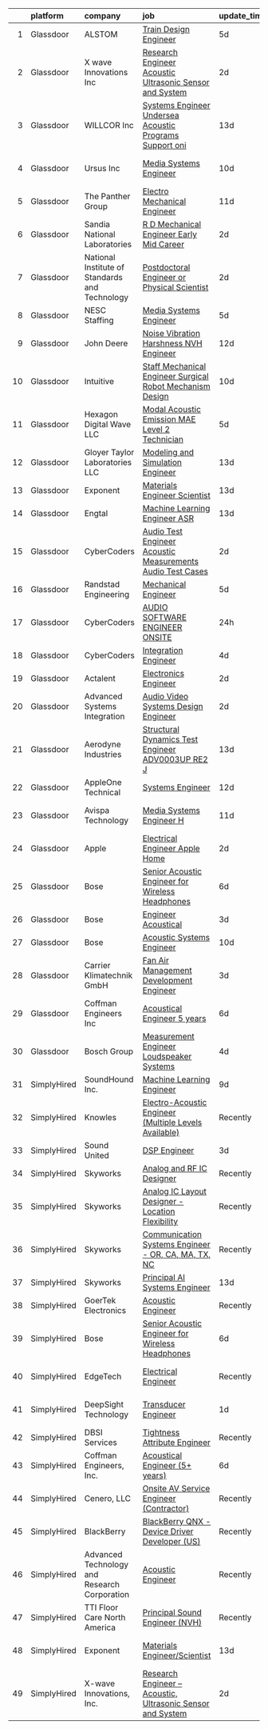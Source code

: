 

|    | platform    | company                                        | job                                                                                                                                                                                                                                                                                                                                                                                                                                                                                                                                                                                                                                                                                                                                                                                                                                                                                                                                                                                                                                                                                                                                                                                                                                                                                                                                                                                                                                  | update_time   | location                   |
|---:|:------------|:-----------------------------------------------|:-------------------------------------------------------------------------------------------------------------------------------------------------------------------------------------------------------------------------------------------------------------------------------------------------------------------------------------------------------------------------------------------------------------------------------------------------------------------------------------------------------------------------------------------------------------------------------------------------------------------------------------------------------------------------------------------------------------------------------------------------------------------------------------------------------------------------------------------------------------------------------------------------------------------------------------------------------------------------------------------------------------------------------------------------------------------------------------------------------------------------------------------------------------------------------------------------------------------------------------------------------------------------------------------------------------------------------------------------------------------------------------------------------------------------------------|:--------------|:---------------------------|
|  1 | Glassdoor   | ALSTOM                                         | [Train Design Engineer](https://www.glassdoor.com/partner/jobListing.htm?pos=121&ao=1136043&s=58&guid=00000182342ad3a589f48a4df1dfdbbe&src=GD_JOB_AD&t=SR&vt=w&cs=1_ab5b35a9&cb=1658732598542&jobListingId=1008015212282&jrtk=3-0-1g8q2lku8khqs801-1g8q2lkuli9ip800-0bb6b8c6cb419156-)                                                                                                                                                                                                                                                                                                                                                                                                                                                                                                                                                                                                                                                                                                                                                                                                                                                                                                                                                                                                                                                                                                                                               | 5d            | West Mifflin, PA           |
|  2 | Glassdoor   | X wave Innovations  Inc                        | [Research Engineer   Acoustic  Ultrasonic Sensor and System](https://www.glassdoor.com/partner/jobListing.htm?pos=102&ao=1110586&s=58&guid=00000182342ad3a589f48a4df1dfdbbe&src=GD_JOB_AD&t=SR&vt=w&ea=1&cs=1_38ac02a0&cb=1658732598539&jobListingId=1008023007042&cpc=C19BE7EA145E205E&jrtk=3-0-1g8q2lku8khqs801-1g8q2lkuli9ip800-b068819ec5f1cad6--6NYlbfkN0BHIfC1zsKGIu0R3teaIu8liT7fbRNLaQeDQfcPJweUK9FtGyWMTNeDd1zEHevLDgmM9c9hqUONlpUtFbzT3ZiffslUtdCCpni17USCT42k68T0TmuBcqqW_ER1NZ_FGkun9mKgyGM3HFgbFvRNtkEy-PMpUdrKQ3ogIZinEeQF0987CSResEQ2Dnmf8J09L8ZXJ6xCINjDfB7iw0O8I6br-CvYTGJESBgY7CWuN6bTPDnpvpq8f6ep0zcD2WlxCZA7OTR2YF9eY-HF96VHu8EEmKbJn6waNJ2954rpA49D6LyWk41cOu9Hkbxup9svbhvBsP9mV8rnO_iuu6KgiY-udhg15tXMu9GBmNJkWp7dN78CZ5HIqV83Kxr8FoRmElrYl3EruRtNTW62pXGQvviaeVGdWTrml0jlUFLt2i5HADvPCHBr8WhmDO7L89Yx2AIk-FapjmaUaKXga3mbaLpgKi_xrokt1p3D0jS34gm1zfCuzrqh5k84DwHkyF1FlvQ_52dZIsDUpQ%3D%3D)                                                                                                                                                                                                                                                                                                                                                                                                                                                                                                                    | 2d            | Gaithersburg, MD           |
|  3 | Glassdoor   | WILLCOR Inc                                    | [Systems Engineer Undersea Acoustic Programs Support oni](https://www.glassdoor.com/partner/jobListing.htm?pos=129&ao=1136043&s=58&guid=00000182342ad3a589f48a4df1dfdbbe&src=GD_JOB_AD&t=SR&vt=w&ea=1&cs=1_a3d4203d&cb=1658732598547&jobListingId=1007998172994&jrtk=3-0-1g8q2lku8khqs801-1g8q2lkuli9ip800-fac2c49a5786671b-)                                                                                                                                                                                                                                                                                                                                                                                                                                                                                                                                                                                                                                                                                                                                                                                                                                                                                                                                                                                                                                                                                                        | 13d           | Suitland, MD               |
|  4 | Glassdoor   | Ursus  Inc                                     | [Media Systems Engineer](https://www.glassdoor.com/partner/jobListing.htm?pos=108&ao=1110586&s=58&guid=00000182342ad3a589f48a4df1dfdbbe&src=GD_JOB_AD&t=SR&vt=w&ea=1&cs=1_6d826b67&cb=1658732598540&jobListingId=1008005399357&cpc=07D58528F3898F33&jrtk=3-0-1g8q2lku8khqs801-1g8q2lkuli9ip800-469d476bb688d871--6NYlbfkN0CT8vBT9H5mqECx2dfLV_FONLPDKpIRssxVwtj05Tmm4rA5I0VNOPdM1oYsK66ov5qK-W12bR39nuZdautxRzyQ-tGf7a9N_KMuh0rx3YgYPPY5iTDyRKJMbPf_7pbIvKAn50V0YNTgg89r0csQO1NGsAjxMMQGKMNR-W3G9CGqhLOp03UscYEcVuQ3dURH2dWW0Fu37qYkxgaoqQshM2G7t3T5MMRhQpiRUgd_d9SBcRXsrUb9NsXlvhUC9y4DoLCNi8J7oBgqiaGO398xM9mwFOZueDy4jYoIaXt7Y9eSkCQ3k11QKc-P-rmtsG5YnHHOHhSUnLb2sqpnTUDDvtRc-aMmDkPO6xyQsBVSWZRUZE-N4p5A9M--zLgmSLRLsOBfFeBYO8xkdeQfLxVFV6PioOQucK4e57CV2LR0Bx8c5ddQJmQEmzY0Bv3yUkx-RmLiaxwgD7-GHF7XMloycJ1QAdnkJ4YYa4h9UIb9nLakjnh1TFBfUoGefnZvV9mE0SaWC462DaFYbb-84u1czHVx2pJ6NpU4d_NAdmrVI3fuR0Cmjr78CQUnMlWoTpr30kVQIfodPnSJMrdg-f2uIUWtp6LTKO7-Dv6-kUUXNrYgmTVowa1RU_B71_IrJWTWBMym7h6C6Z8-9cgWwrvasnWytnzCyAHHvN62PqhMeHyGKdclhSmea4i2l_b7vICBrFcN4y9znf2HYJPq46-TU4LOjTgrFPpRl-HNQGUNKIkTsoOZmiZvzvqBcppEdrcnGVxrPV4Xl8BR_jPeQ-QPz2QvJ96FTJJE-bkJiDh3W_SZRWxHMyEP3akgpAjaJHbfQ2T7znPapubaBkHJSXd1VxzcDGzbb5fpzYsoxRj1e0HsY6aYJfHgv-59TD5H2O2pKgnA8CdSzQmLm1FAp1wYdd2DwiElfC193-qRzjNGL30rRHOmGPpqqPvyo-xxT4EKRCtQwEvm2fygCwod6jon0mW7ej6YjoE_qiYBK3TWiLocxUZSPXDZP4oaFPlUnTwVA2s%3D)                                      | 10d           | San Francisco, CA          |
|  5 | Glassdoor   | The Panther Group                              | [Electro Mechanical Engineer](https://www.glassdoor.com/partner/jobListing.htm?pos=114&ao=1110586&s=58&guid=00000182342ad3a589f48a4df1dfdbbe&src=GD_JOB_AD&t=SR&vt=w&ea=1&cs=1_169c8209&cb=1658732598541&jobListingId=1008002917089&cpc=B076152010A3B66C&jrtk=3-0-1g8q2lku8khqs801-1g8q2lkuli9ip800-a955d16cff31ffd3--6NYlbfkN0CNPMheye81CzYnvunZY7yovNfSZKsgaMjzK-BTgXufI2fDZqb14OtID8EITmQy8dMLAgwlopokQOIPrB0TEOySzrRRwcpUcOxzWFhLIy7r-JAL8rWW2b2ZkVhm7h48yTMjNtVJfPhNI8bZ4Rpc3CNl9aWPzctMvoKRdxztlERsHefcJTkGC2U83jEkIds4X9rUMby9Vgt_C8q-doabQnYHSO7jOiwXhKzGWZhWqkUTsrwqpCH2fUjqjSk90NEDX5T0i6qoTY1xrPZcO7Z6FJxA8gVzUnVydfS9QzXygJBif-0mwvz1OJRM-MwAxb8GXojAeA6elSK1bl0h-oC7nlcgfotz3N5FfwGLiLQGRokFu8zpQrUhakvgHB_pfsmTwmwnzU4ZMXPgU2jHZLccMrXE1hs3QCq7rPKN8AdC1qZDH7GQXAbYXhGbzjsgnO7xDZIindaVObnXeNAnOB9vpT_5sK_a4RdB7c-Z8vri0Bhs5bV-9-VvWQBV1NC1Fl7-vcUbCgxBpbXqhSqOyR7LUBiX)                                                                                                                                                                                                                                                                                                                                                                                                                                                                                                                                               | 11d           | Westford, MA               |
|  6 | Glassdoor   | Sandia National Laboratories                   | [R D Mechanical Engineer  Early Mid Career ](https://www.glassdoor.com/partner/jobListing.htm?pos=118&ao=1136043&s=58&guid=00000182342ad3a589f48a4df1dfdbbe&src=GD_JOB_AD&t=SR&vt=w&cs=1_22233078&cb=1658732598541&jobListingId=1008023403488&jrtk=3-0-1g8q2lku8khqs801-1g8q2lkuli9ip800-70aba30bf1e26928-)                                                                                                                                                                                                                                                                                                                                                                                                                                                                                                                                                                                                                                                                                                                                                                                                                                                                                                                                                                                                                                                                                                                          | 2d            | Albuquerque, NM            |
|  7 | Glassdoor   | National Institute of Standards and Technology | [Postdoctoral Engineer or Physical Scientist](https://www.glassdoor.com/partner/jobListing.htm?pos=130&ao=1136043&s=58&guid=00000182342ad3a589f48a4df1dfdbbe&src=GD_JOB_AD&t=SR&vt=w&ea=1&cs=1_c579865c&cb=1658732598547&jobListingId=1008023297308&jrtk=3-0-1g8q2lku8khqs801-1g8q2lkuli9ip800-0386ab2da46888eb-)                                                                                                                                                                                                                                                                                                                                                                                                                                                                                                                                                                                                                                                                                                                                                                                                                                                                                                                                                                                                                                                                                                                    | 2d            | Remote                     |
|  8 | Glassdoor   | NESC Staffing                                  | [Media Systems Engineer](https://www.glassdoor.com/partner/jobListing.htm?pos=110&ao=1110586&s=58&guid=00000182342ad3a589f48a4df1dfdbbe&src=GD_JOB_AD&t=SR&vt=w&ea=1&cs=1_e1668df9&cb=1658732598540&jobListingId=1008014831479&cpc=5EFBB0462F9C6B7A&jrtk=3-0-1g8q2lku8khqs801-1g8q2lkuli9ip800-17b846956c01159b--6NYlbfkN0CZaM3qCFOpL_Lemb3iVULeNtfhWBcbvvoDwAxh7TM4kSMvzkrej1P0tLgb1VjA5MLyJ8b6-POHDSlq-Eh7LvuTkCh5oWxZhnR21jiYmCCLTIvFECBGYfMVKGpyBC3F8t2Job65sRRxb_uISlTIF-cEtAfgeoSLYWxaVnUpjREWRLTxicKn9c2waNbg_ajcgDh2mvmG09AIU4rbC7J2OP4YLZczMkRTZfIOPJj1aCus7t_djRf0BKiQW_7K0WqO0--UKly-Gz8N_BFilncOL65iDdztJKbuLV_8hDqHFOf-s5OaTm1goa_JsBCej3MhFcARQK7Wih7SSduOzSjiLSTvEKy0eA5mLgdOccpWsMXMn77q3wK6SN49ERApTLlM-bRHoe0fnFAu46rTNfP0bivuHzukTuvphL8ovpkmpkO4IvrrqylCMd5F-fyWFrfvdh4UbfV8gCi5SxCYtz24qngoIka6HtpDwSlpxLP7L5P1x2DA9ruTqyDSDYATBAuTUILSX-BQUsE9Iw%3D%3D)                                                                                                                                                                                                                                                                                                                                                                                                                                                                                                                                                        | 5d            | Sunnyvale, CA              |
|  9 | Glassdoor   | John Deere                                     | [Noise Vibration Harshness  NVH  Engineer](https://www.glassdoor.com/partner/jobListing.htm?pos=125&ao=1136043&s=58&guid=00000182342ad3a589f48a4df1dfdbbe&src=GD_JOB_AD&t=SR&vt=w&cs=1_6c915412&cb=1658732598542&jobListingId=1008000735216&jrtk=3-0-1g8q2lku8khqs801-1g8q2lkuli9ip800-dd2cb520603bd86d-)                                                                                                                                                                                                                                                                                                                                                                                                                                                                                                                                                                                                                                                                                                                                                                                                                                                                                                                                                                                                                                                                                                                            | 12d           | Waterloo, IA               |
| 10 | Glassdoor   | Intuitive                                      | [Staff Mechanical Engineer   Surgical Robot Mechanism Design](https://www.glassdoor.com/partner/jobListing.htm?pos=105&ao=1110586&s=58&guid=00000182342ad3a589f48a4df1dfdbbe&src=GD_JOB_AD&t=SR&vt=w&cs=1_50035743&cb=1658732598539&jobListingId=1008004896462&cpc=8A48E7D5890B96AC&jrtk=3-0-1g8q2lku8khqs801-1g8q2lkuli9ip800-41a99cf9301d8b27--6NYlbfkN0CVLFxT82VtNfmvsP972c4UTK5cNMgB9zFKAkCpYhwDBfJSwXGaL5yqnr-uZXbRyMcm4BL0AxaLhrfLPL_JsWm-AnJDOH7eBLWYqC5K2KIBMdY_viBRzylTr1qEDbPehzlACYMPHLEBkEnQGvrI42TdQPDsF7Iqk7X--j-MSLu7pwQXpH-a_m15FLyq2uoqEn2-yVrBtAZgAu9ZXj53tlhreyiG9OhKwZq_Ighn5iGcnYvRsigmik53xVwOnoTjZrzO0CMBSUNPv7FWzRFLYSWF-ghrI0N3UC4slQ--UDc7dvBS8IXwheObz-BgI0OxzxYmqVmOZGQDvjwRkcJz25FMTXxRS6JuE9-4HgHgj51enhxKsYhkbrgfqP94O2QLwuDClFrTDh61bAsBEju47yNkPyXhK2pQNLMK_jqlzhK3Ow7APoBSpbxvh7y9j8QrQwj_ZGHUeljkOX6-QENdjHFcYvAZ4FkbaczJtroI1QGVxbqXP-dDQhvaYvsaUFDUuyS9KJ6Q4uyrmAucU-Faktt0hjdhw29BBlLj13MirInYas_6yFygwAXKFbM5f43fy8-T6pgX-YLdd2MbASbaZhljXX58CJF2JZ36_8wUOCllYNc0viVDa-3wdzXE-pCaZtEL4F0m0RS8cTyi-karV3JZmm7tCJ5e8qNUz3THDacIVtxISnu-WlOW42g4idLgoqwye-v05c077Fo9xJmz46O_Z-FpcL0VpcMOtuK4XKyuVV7SR_1m2LgpHtdZrPnQryziU7d6REQjBou7ReYwZoiuwlNvHeB_IrLEHVMbfSt-Aw9dMr1mXIp5OogMsqH2WyGvjijCl_Sjv8SAmdly8cu3Hyz-zw9m-6jT2taD6ct5gQ-DAQHkJ0HDbr9NkyG-Mo68FpUYyZ7kKqH_8DYXU3MEV_ei0otpjQpPWyH_PQ-9cFTMpzHAi8SCuKqRjW3nuWoDMlZW_BMobEiiQgJffosC0fiUsB_dyqpXfPYohe3Fvgr00bAvKlSKEfVX4m6AXhM%3D)      | 10d           | Sunnyvale, CA              |
| 11 | Glassdoor   | Hexagon Digital Wave LLC                       | [Modal Acoustic Emission  MAE  Level 2 Technician](https://www.glassdoor.com/partner/jobListing.htm?pos=103&ao=1110586&s=58&guid=00000182342ad3a589f48a4df1dfdbbe&src=GD_JOB_AD&t=SR&vt=w&ea=1&cs=1_fa3c6cae&cb=1658732598539&jobListingId=1008014626991&cpc=1120CD366D53BFD9&jrtk=3-0-1g8q2lku8khqs801-1g8q2lkuli9ip800-73164d5704ffe1cb--6NYlbfkN0B_wkbVjgF1hB2Tnb2U-VUN_H1xKeJoO46EGKg0QoxHYmZbCJRLwe2_Tz5rNTkyva3bzHqfYHl51V1GB_BhBVEhrvW2Jwu5VkCSoebC34xX3hxylHiqGZyfrS4DYMnF8nzMTYGc-KmLw7yzPPQRIsuDrfWz7p81kwb5dEJW8EnCXRGj5w-BsHvVETCfV6wdJlyD63irZkHUWjODIbWXpTYc7tiRDEjkkA5YiuWhBVmUx9ytDrkjV90wNs997B-SHbmSUb4iF4-kLzOE1_QR-Ie7i4f1eJPtkeFgBvQukyvUFBCDWZmGhJBSkg0mwsEBMMz6uGO1TcJmylmJyZouWvRcVCeqXPd10CB9YMZLNEXv0Y2R5STwZWti-Mg3KynzCg3-XeXuN2E_lKMTZNMQluCmqkEeNBx1d5ehMqampXC1QgIE7zOfTlxmDxR8_70y4AIh6cfFDzOE0QnWwGFnO_zmtQhmH3v6ErPmEdy3HNeaD6ABPqPTIYOw1id2cS7leezVZ2QrkmeSh7FaA6wQHr6PA_DwdQcm3DriN9Kk2hCkYA%3D%3D)                                                                                                                                                                                                                                                                                                                                                                                                                                                                                              | 5d            | Centennial, CO             |
| 12 | Glassdoor   | Gloyer Taylor Laboratories  LLC                | [Modeling and Simulation Engineer](https://www.glassdoor.com/partner/jobListing.htm?pos=127&ao=1136043&s=58&guid=00000182342ad3a589f48a4df1dfdbbe&src=GD_JOB_AD&t=SR&vt=w&cs=1_7d25ef75&cb=1658732598547&jobListingId=1007997671726&jrtk=3-0-1g8q2lku8khqs801-1g8q2lkuli9ip800-e4d6d80583dd2796-)                                                                                                                                                                                                                                                                                                                                                                                                                                                                                                                                                                                                                                                                                                                                                                                                                                                                                                                                                                                                                                                                                                                                    | 13d           | Tullahoma, TN              |
| 13 | Glassdoor   | Exponent                                       | [Materials Engineer Scientist](https://www.glassdoor.com/partner/jobListing.htm?pos=119&ao=1136043&s=58&guid=00000182342ad3a589f48a4df1dfdbbe&src=GD_JOB_AD&t=SR&vt=w&cs=1_60bbc861&cb=1658732598541&jobListingId=1007997793659&jrtk=3-0-1g8q2lku8khqs801-1g8q2lkuli9ip800-8e7e53509c7f23a8-)                                                                                                                                                                                                                                                                                                                                                                                                                                                                                                                                                                                                                                                                                                                                                                                                                                                                                                                                                                                                                                                                                                                                        | 13d           | Menlo Park, CA             |
| 14 | Glassdoor   | Engtal                                         | [Machine Learning Engineer  ASR ](https://www.glassdoor.com/partner/jobListing.htm?pos=109&ao=1110586&s=58&guid=00000182342ad3a589f48a4df1dfdbbe&src=GD_JOB_AD&t=SR&vt=w&ea=1&cs=1_95ea321c&cb=1658732598540&jobListingId=1007997755452&cpc=2CAED5C921A5F994&jrtk=3-0-1g8q2lku8khqs801-1g8q2lkuli9ip800-57c54c87bb7028a4--6NYlbfkN0B7Z8t6fEMDh_BTkcJVPNJicKvZQEBTy5HSwyHa20ewqmyfWNXjNsfvmtdqiCQm-EwkGVhWC41tiaOwT4RJOvFaYLrX-A9mBxUONdVTB_Ej1QsSiwNN0O5IOk9T5wRqEiv7VuoY3SrlmO56p9giBbb46N8MiM-T9iL_-j5hpUSJaWwarBZeVvyE6bPuUp_PSh7UntiOKJ2MDYgrkBebcIY0aNFAoQtQoBjqbfivc0JQzms3yvX48AV1seK43vwUPbRMYs9CuRNZSwmM9kAmdmzrCAQ9NnCxjqRsZhIVKqoi9ILt4D1RgJZpbskTY8yWIaWvbEkVlsIoB82-51CUihadsC0G7iQ3i3rMuayJIsEbaPaKZTupQ4QZGIKaHVV4RtfQJUmcbAmaPVsNvOMv3L1ipPEV9ei3hhlmEiMdoGwhzdUFmAqmkTjl-f12W7KJ4Nj-jO8nebMBnCgWKPGj19YS5USEwOfwobANcLeqjvMqjAJYcpx1-pc3Q3jNzRiVDJj81i8xAe1oDw%3D%3D)                                                                                                                                                                                                                                                                                                                                                                                                                                                                                                                                               | 13d           | Remote                     |
| 15 | Glassdoor   | CyberCoders                                    | [Audio Test Engineer  Acoustic Measurements Audio Test Cases](https://www.glassdoor.com/partner/jobListing.htm?pos=107&ao=1110586&s=58&guid=00000182342ad3a589f48a4df1dfdbbe&src=GD_JOB_AD&t=SR&vt=w&ea=1&cs=1_74521092&cb=1658732598540&jobListingId=1008023225333&cpc=6FC5BA77C9A4CD78&jrtk=3-0-1g8q2lku8khqs801-1g8q2lkuli9ip800-ef7da0fa7ce72163--6NYlbfkN0CpFJQzrgRR8WqXWK1qKKEqALWJw739KlKqr2H-MSI4eoBlI4EFrmor2FYZMP3muM0rsFs5SITX9ZS0F79ipxZj1JlF28TdWHuyWHmhmgO0PMLpkvRbYXM9wOE4Ijh1EYYZr0tYGAUn6AyWI4ZUg5FWIFl6bUpbtvPrNux-7qlBosgOCaQuVZehOKLWVrROr2nCcyGZA_Pnn9IQB6HWIEZtfOvaZ9StXGEcK_DRv-G9_UG2B7L5ZLL0ggmOJ8BfJwcgwM5tkHECsTvSStL1xcEYev81emymG4SIZ4-v62zzI89ITXiB76ChyqQHeELCKP97jUVveyzPVy_qcOxLFtLeABwSf7c6lgBdIk3PYnoKccu2oJ3-p9ohFY4EoIUpuuHgsDU6n-HcSI2C1hpysfa1L7C3BOJtu80BIWLLgkfzFvnTBt-pnhA1IWRzL_kyiBWBHbXsmn34OQ92j-A2_TA2bDf6d66IqPi90LfcAhJ-AQdjJjsZP8qCPkTkFasnIdmvMBpCUs9vSBN7YHe8qoIuNhpi8OnD-2MoEGArWoExdsgXWP6YWxeB57u_vwatKw3dRDmPiEpHuTJiP7OMdzhmkLP849guumYYz42tY2bzEi6m_sx9IXwCEIzjvEi895oykvQHx-q9IvtGWm7pMA10F-cdrCtvMh9O67ZI4QmD2QkUWux1O11YPVWIb2arOuK9FAg_EApn4WvwQoezjPdojbZsRtod84YsgYD2ArCZ1Hxgis0EUlqk5eyHkUwuAmPfi1h5pcd99YyFogBtMoVxe2pibxraoWPOPkCBWPOwVsQLutc--rm3Byr3T6f9V4KqLkO7bYSXZTIKGF0DWze9rMu7ctre8v7xiTRzx7KM-s9CH75CXi8AAsit_116Ux6D92cRxDZQbRp7GoeG7ySxMmzJpLag-mXORTvdzwSzgKly4c-o4eZgrTmXXaQo1eponYBVGJt8fmCKFPCZdfS2qUcxKUJPjFP0p6hS1dXN6wYfx1ngNZ6f5v1I_BEjY5w%3D) | 2d            | Los Angeles, CA            |
| 16 | Glassdoor   | Randstad Engineering                           | [Mechanical Engineer](https://www.glassdoor.com/partner/jobListing.htm?pos=112&ao=1110586&s=58&guid=00000182342ad3a589f48a4df1dfdbbe&src=GD_JOB_AD&t=SR&vt=w&ea=1&cs=1_eefae9ce&cb=1658732598541&jobListingId=1008014630480&cpc=B076152010A3B66C&jrtk=3-0-1g8q2lku8khqs801-1g8q2lkuli9ip800-28b851bdf87c535b--6NYlbfkN0BDx217eft1lC7uqItkaModCFPNh_e0lnHdKkvEJecXwu4gIqA7CFTnvSYR8MShG5aIZm8JF8sUvns0SK3lM58sRqmSkfk2LUUNW-iATOsqFIyiYoslLpz_Dw_aMMBjU-Nq1aGWPz10gBB6JwlZB2rsJCPTPbP1Z76ZeWEnjTJ8hsRUyuBUnVEGvFbfLe9dDQVOxEI7wkn74Z9Sk_gb486Np5NFL2HjsA80bAD5ffmrKIk_Bo-_RYV9NszULMjH_iHLQAVEJGcXX-yceg5e4z2RZeUwVbRyc6m_kNjl0oPE1iYovTQaLYkmW7X-wqRmeQc7EcEyRPxhoPPaaKR336j5MuYi6UKkfflasHclvp4r2sTYVJeyZHG1IH2zxKsTUiLpDoZKUv3Yh2b3TxFm5YCIvVi_1yK6mTGjp45Gh7sj07MhahU1I59TjeoIN80uNzVx5bqtovXxlR8_TfuitiYmp5baQZzl0It3DxFZO2L0vAfC_MuwKPqSfJqNqDRotYefltUT5hfXD7Ubn7jhCT8RUMYFgObLDNwQPQNyZWydAEUi23-Mfh21xF41SZYeSNYEiSIQr4xgqb1sl0mqrRQF3RVyqWv_GF7qQFA4ryHP8oUD7hMR0ryuxWp2hzW4L5OIJjch4rzb7Q%3D%3D)                                                                                                                                                                                                                                                                                                                                                                                                                           | 5d            | Framingham, MA             |
| 17 | Glassdoor   | CyberCoders                                    | [AUDIO SOFTWARE ENGINEER   ONSITE](https://www.glassdoor.com/partner/jobListing.htm?pos=116&ao=1110586&s=58&guid=00000182342ad3a589f48a4df1dfdbbe&src=GD_JOB_AD&t=SR&vt=w&ea=1&cs=1_aae82889&cb=1658732598541&jobListingId=1008025415201&cpc=FB7E4A1762AE5BEC&jrtk=3-0-1g8q2lku8khqs801-1g8q2lkuli9ip800-3bd16286be0991e9--6NYlbfkN0CpFJQzrgRR8WqXWK1qKKEqALWJw739KlKqr2H-MSI4eoBlI4EFrmor2FYZMP3muM1jAE7yYqBMhYdFXvXCy_BVIV-ojIczkDvGmxEd1bzLkaCTOwAcx95WftiXyUBtt9ZJ7NIXQRdj_sJwyWhgzrQ5fMfDCSyCSmRcSixAN4OjYZ6Jfr7jwL1RcOhC3ZAF3Trz6AnknPG1I9iiz37FdL-BZPLU3d09PFLT5fX72ng1TWbJTiuHOWr0kr9NWpoquYsHBYlei-Yhb75BSMTIzAYxJ-V3eJFd0yOjG5ZVV3kYc13-VURgzeFv4TG3jpFw4BwUORJ-vy5l0_TlVmCKTiKinfFYAGu34NF0bsHHPiIxtjlXL6f9gS6ovNlrjFUy6wfuXeSW2eT_ozpyTtsUMk_Ds6ZDPudso-xbnltfvUyQWW7S2OMiAveqhB87JHNhGWCKZbcKNb_5T6T-3ONH1eXwANAXEeO3HsQ_a1BjwiuCbeJUbA8yjpS1s6HfxXNYJiLtdcbURl8EnuYiPslUXIkALFGckEDdvbHWT_eAZJgE6hQGk1OWarmwvryHtP0x0kkZPiORu59XtOlmznV6dmWQpTa-ToubDBtY3T3p__PJbKA_Ia76BbmI_CmFPe7s4HnXy6otyqF4LGlBgjtfF6gYE9bysIJvXG3nXM2f64ZtxQk-PVsAJUdXJS9kVcNimZ7m3Tv6gsyvWT0pLrel3HOmfCRmPZ6Cxnd6qVraxbdMmKCEIxO-A5FHpDGbTa9t6yzjSjXIX_iqDD-OFOvdPGSLMeDvCVB1JdxvGtqv-O2i5OWAVjfUMe75TqhkxMjvVvZgDf7tz-I3nGs5ilPcjRMlTGcUwaJPyY5zDP8uw5qSdIGX7YKDu2u1MnhPZfK4xYJxl_TaJycldtu8ch38x5YXDYO1eHohqnFmAyro26U73Ay-hF4kUumITbNwlZO5OEXvW2xXz5LuvkNOPrYXfXAhlQlQnkbUK1Wx08sMFYicfDnFzEzsV6YJ)                                          | 24h           | San Jose, CA               |
| 18 | Glassdoor   | CyberCoders                                    | [Integration Engineer](https://www.glassdoor.com/partner/jobListing.htm?pos=115&ao=1110586&s=58&guid=00000182342ad3a589f48a4df1dfdbbe&src=GD_JOB_AD&t=SR&vt=w&ea=1&cs=1_97ac4e60&cb=1658732598541&jobListingId=1008017850016&cpc=FB7E4A1762AE5BEC&jrtk=3-0-1g8q2lku8khqs801-1g8q2lkuli9ip800-41d9f023e75ef1fc--6NYlbfkN0CpFJQzrgRR8WqXWK1qKKEqALWJw739KlKqr2H-MSI4eoBlI4EFrmor2FYZMP3muM0FLPFpmjmw2IWFINWEVe3yi3L2M3G4onZj3uEt-ZKAIUs-snTO8neaZptfT7dCqLPNhbK05c96Rl-bS0rdc2xWeMQz9scD9LYEmHcYVATF1oMQeXQZc5oqh_mrCAn-xKXEbI3To-KIpVwh9a9kEPAUG44xd0WHm4_bXmGuWLigUNSTH7wtmkwLIWvnYP7sb-dhX7aYSxyFFlbgQHAmAai6ie8Ulj8tE4EnElo5BxrSG4H384zyZaDOCPKbaGx3B3H_ZvPP6wjoYtDXTYfBQ3hQOspAOtpfa7Dij7vLIrFYwMNBEe9U5VsP613bVQMyyUk8WaqzVMD6H9vGeEqVadYWkml6MeZcORgIn_0K5H4x22c22HaO5AR2SpzeIoP7PmLBqDFkcCJReBdClow7fksG2D3X17wwCC2Yddu8LoLlFTJyAoSd-c4wxyHsimVonrlx3HmcTS3wQ_O07-x9lqzwbI9r4LNOONrCHCYhwzi-SMINQvKP6dOyYr0EM1nEAEeOKCMgcqAzFLzDC2KUk4BSDdTO5JvAFG_Cczi54jFBa4CLE_qFcP-FuEEXi1rl_GiPUV_eBwsM5c-JcJCjEt4T_mrE6TtDNSiyRrUb0ga377zMoUEBpEkLrsYDYiXnEePwtpz301mnnFwQ5NrW1g0WM_ewp_jT6og_OcrMLcDTnLhH5BhUumWIIrUC_O_rWsvEjLjDHLNOW0AxJkv6SBH31cmGFqsJutilhkDxdvW0w20TcMIrPMZUA2OOh95Gy6TewoVEfk-KErPDzYqBLvlor9DRWh1nwAc132VZL3l8aBHLIMnmrMNlntf7EcK78DkMMCVy9t1skWQtIEySpTTR14mTwLDg6y6ol9hbmqZSRKKbPzJPN0Hq_WjOB9IG67u6JVD1aQJX30SEyfW89fAJyBxXjgYRYFSL7hXnYJwI2g%3D%3D)                                                          | 4d            | Torrance, CA               |
| 19 | Glassdoor   | Actalent                                       | [Electronics Engineer](https://www.glassdoor.com/partner/jobListing.htm?pos=113&ao=1110586&s=58&guid=00000182342ad3a589f48a4df1dfdbbe&src=GD_JOB_AD&t=SR&vt=w&ea=1&cs=1_3b80bddb&cb=1658732598541&jobListingId=1008024015000&cpc=F4EED0218A761C36&jrtk=3-0-1g8q2lku8khqs801-1g8q2lkuli9ip800-0f3f1d24974d33eb--6NYlbfkN0ChYVx_I3yfZ_JDY3EFoivtqvi_stwnZ_kRt8Dowt_l_d1ydueao4NE-oUleRJ4yhjcvIPyWVSz_hscYXGbhXFd4zihRzfuF0scmWEZA9SIhkt10CJaLhol6aLvZaMVzFH_RuvWhcLEifukcWNpRcL2QfgTdMaqDbW9NGfBt38qPWf4qAfWZgjqQmSJFNW15djWUiUl8zrjw7Ro3H8HxWhJlZo4IbzVLTf0HnQPlkHVhhW91kDy4nkOISWheVElN5wAQIWHGhEPIEtNmeliRtYBprlZ2sgj34raQDMRRezYnihVY2Jmc9pLJ27wJHxseYxNY7A2ij41MhPIu9nGS_IAjrKk5WhJqLstI2fkE3rMPfL5ddFUypLTNByLEfLtQhwUCOhkJoR3s8v9PWQcpfPnPbvScF1ug6JI7yrJAOB4TopLOeJ489xTWz0b0zuMAAcAzZLMUdMveKMlI2BwuNTqN8FvRXwQikXElrXHOP1kKwD9fYXZcY6mpnxfFFqBJNT-ZQ8IrGkUYGt0QMg7AE_yZ8fronHnH5Jlf6Yk8g2L6UBl4HNtGhevsO-PxuvNmpYRBfQscUDvVO0-1E34pKC7fPWq_N4OkixqjftDehEN71l-dNM6KGtdGKEpoj1WdB13xYvhPyFzQSaYGhrUQrDMMioLh0NJvZpM42-jHX5_QsNGluRuZGZwchtm4Z0glsHR6w4D7MiSGOirJBIWWoOL68s1mWjp9gTYUkAGOG6fflhhb-LhrTG_5vu_iOgk6MS-gRZncx7UKaWGPLzJO4h9yTMJogdPch2Ely_tZkCk8yQGN52E7QGMzLi9velJ995-bD_NMyHUdeCVYeaw28wU_Nr4Hl08Qc8BYvV6azZ89TPEzmUJR8fjkP4VmCpYeWsVcAuhZ84N0eMD4Kh9tCRF0gHlKTXUFRDVswTUVLk5SsBiNzeT4e0Fxst7mA67cU4jql6FRQ66cGqDmgQswcja9PPUp-XmZp4%3D)                                                                        | 2d            | Liverpool, NY              |
| 20 | Glassdoor   | Advanced Systems Integration                   | [Audio Video Systems Design Engineer](https://www.glassdoor.com/partner/jobListing.htm?pos=101&ao=1110586&s=58&guid=00000182342ad3a589f48a4df1dfdbbe&src=GD_JOB_AD&t=SR&vt=w&ea=1&cs=1_8901b152&cb=1658732598539&jobListingId=1008022772105&cpc=0A5953EA3E9CE03C&jrtk=3-0-1g8q2lku8khqs801-1g8q2lkuli9ip800-c6c24bc6352060c7--6NYlbfkN0D4nuovUOU2dPryPr7-xanE7ZFWASvaSyNm3BqXIbrO0lueVQMKw1-JarpFxvKbXNoXQJv89xZhhFmAhhKePaGNXJ7lI8l8SznzhCTMTBk8peVeK6-TzmtSMy7eqX07L8g6TrBB-pnAodP8S1yj-GYodI2HvVQ6rb2hiB5JMfESjS_nWg7-j22GPMmJhx2KM-jIJEiRHYw_0GbfZKDaQ5pICWq3AbeD2sZ-qEsIiH51fFWadtlUsWG6d0DpaREmNw6Jeg-Ck-pA9SYCtMjuY6nyB4iHdWqyXX9W1_k5BvS2wkCsyuU1yK7_tBzW-yuA5NrNj9QSj-1hZ3B6qWDIndu8nyvjK136Q2iyFan68VZ1x-RhJz9zm42qWzgqTcYematEfsXxVnt2ChsoZXNcv82zENRv_PZ33jGez4HaRVI-xokU9vdAIapbRutJfUTs9fGLm0-t9QCGtuuBiAwk618enBM4kPwbZr6yvTgqlQ-V0SnHJJGoT3w-Ke-nIlD3GWVnDvO3fswQqQ%3D%3D)                                                                                                                                                                                                                                                                                                                                                                                                                                                                                                                                           | 2d            | Scottsdale, AZ             |
| 21 | Glassdoor   | Aerodyne Industries                            | [Structural Dynamics Test Engineer  ADV0003UP  RE2 J](https://www.glassdoor.com/partner/jobListing.htm?pos=111&ao=1110586&s=58&guid=00000182342ad3a589f48a4df1dfdbbe&src=GD_JOB_AD&t=SR&vt=w&cs=1_fd219eba&cb=1658732598540&jobListingId=1007997099483&cpc=D3E44275D43A938E&jrtk=3-0-1g8q2lku8khqs801-1g8q2lkuli9ip800-329d151c78d24655--6NYlbfkN0D0ff9e8Lfwlpl5zGbQmpn59AL71QmFd7VKOAnfyjZzp5sdngV8WPgYe0dov1m7Y2kv2-MZTe5RxUnudQWxgqkNwiVTkK6O4Oyu6CO0Zt7yfOmh1RQRO5lyGKHgrsdcmsgws8FI1gxxMbu6Me64pykKRBo-q8n6E6chIhK57xLmlXyspY7NOPHYTQTpOuNVXh6QjRz8D6dxozAEvJ-JWoygaotUEltUTGBPQeiCFr4uW2aO7o4zEKqRQiy1KWf8izx0WnKpbJgo_eLxvBjnA25OxojUyF0RungdiUsdt0QI-oLNZ7m8o6ZlUnbGA34N6F3_SfQofZNWwKcO1e49ELiStExqdO8UkO5VDJNtHrqjBkrNRW-thfJSUxIHc6ffjKhnDd2WFVM3TRs7MIQkoKRnQApxIdHz_AWr3M5gzk85QGagR7NMr_SsrcWaHgWU5OxZfqgSO9Hu083z5VhU8vYVew4NY5IeXEw%3D)                                                                                                                                                                                                                                                                                                                                                                                                                                                                                                                                                                              | 13d           | Houston, TX                |
| 22 | Glassdoor   | AppleOne Technical                             | [Systems Engineer  ](https://www.glassdoor.com/partner/jobListing.htm?pos=117&ao=1110586&s=58&guid=00000182342ad3a589f48a4df1dfdbbe&src=GD_JOB_AD&t=SR&vt=w&ea=1&cs=1_07945e05&cb=1658732598542&jobListingId=1008001212173&cpc=9908D8D4413DBB8A&jrtk=3-0-1g8q2lku8khqs801-1g8q2lkuli9ip800-0b8b0c2ba1572b43--6NYlbfkN0Akmm0SHSm6KXMG3PLe28cvsql5ALZY-VGg2iXYcU3b02p0Tn9zVGjdnTkc2y9Wvn8Sv1ScIQn3urn8rrVU_hlmhpgecBzr0qKuGDu8UD0VP9DzMd7RK96xaLyaI_cBj01UXc6Ml_iTajiaU5g80QyO3PHz4Sw4gbrTTzWFoBUW6XFcV7sF21xVWKT-UnsoZdCHD7aMuMPjCL80FdJaRDEuvPe7nkD3nOdufd4io5n30rXoySDODNsO90XA1C27vaBkSNoei3KWq-vl76BAazFxJMSB2CaCDO2499w1gBcTqtj7Xt7F32xzqYuGOyG3pgRIGpwHPAtEqfxW0VBDsvs3brXo_EDVOe0X-eATPMPlXMvWoCe_FgOv_9ekpyZvlOaNcWHh8qlOyYyX6wFJLcBLyHyRe9ToP5QoJD3rsMTIrCVjvDYF80jiTDZzYfniR4S9SqVmDH4wY3wwFhqDDAL-H8MJdk7oitqU-3JzT4_H_9PS29Dxo9ZTGjmAAISEguBYduy89RITHeJ2EfVIOi7lYgFGhQmhLPkv05s_7wnNfB7Yl3RP2z2Nb1sSQsTCvhs3__EI7dOHEA%3D%3D)                                                                                                                                                                                                                                                                                                                                                                                                                                                                                            | 12d           | De Leon Springs, FL        |
| 23 | Glassdoor   | Avispa Technology                              | [Media Systems Engineer  H ](https://www.glassdoor.com/partner/jobListing.htm?pos=104&ao=1110586&s=58&guid=00000182342ad3a589f48a4df1dfdbbe&src=GD_JOB_AD&t=SR&vt=w&ea=1&cs=1_10252f8e&cb=1658732598539&jobListingId=1008004006150&cpc=DED3C32E22E90A94&jrtk=3-0-1g8q2lku8khqs801-1g8q2lkuli9ip800-7b0ed3042ee064e2--6NYlbfkN0Dj2d0qKPEJP0fpBViK7V-TZwXvjpwqshPgAnSSx4qW-KrhPkyDM9HZN_F8jkueVARc9L6ii4sC7DvIAJKtKIxx1trfuxhN3C4ojyCCtT0L8_3rgSVObQUTndjHYdc7eFxlriFIvlRlZ6SQMf-0A0brCqn1zu5azVdg4bGqLJfbtBwm7VWpGk7OPjaI3y_03xEwIuQx2NUQsOaV8lHphBp0ARTR3UY7Ih9QDLwI3Dhgng_KLIfLGZuXCYcuksFNMH7IgnNPLit8z75ifTqLdpDJmSxDFGPzy0f16xpXh9yiHRNjK7giVWsQzybaA0cYV_P0dNhMxp2N04DQa-GLuMfa9b1iOMLTRWbBedh3a-7u298dUaLRiRaAXWL26lzOg4Gl4PyzHQGBNzZyukpIXeIONboI019l1CP6JPXs0QHVlQlBM8wZ0HyxWOiBAdvllXUIJpt7HOm6KVV_aDu3y7A--02t2G7G1Hk%3D)                                                                                                                                                                                                                                                                                                                                                                                                                                                                                                                                                                                                  | 11d           | San Francisco, CA          |
| 24 | Glassdoor   | Apple                                          | [Electrical Engineer   Apple Home](https://www.glassdoor.com/partner/jobListing.htm?pos=106&ao=1110586&s=58&guid=00000182342ad3a589f48a4df1dfdbbe&src=GD_JOB_AD&t=SR&vt=w&cs=1_236fb5c7&cb=1658732598539&jobListingId=1008023676080&cpc=F41FEAB56D215062&jrtk=3-0-1g8q2lku8khqs801-1g8q2lkuli9ip800-7f942d4ca9d6d618--6NYlbfkN0BvKrLyj5gPmtZO9T8euul8TCxuuKNOtzRJOomxnwSEodTz2Bc-sPZl5OJ9R4TJsNcXdOVmBuOdm2ijgKHA1m4Ndputse5yZg0dSO1-WJjQhraP7tbS1sEmvKrWnYLRfce8_nVq-j8tftauDvd20P5FBrw45jpOw2JnQt8VXQPTlVhLmcxyq1ejlfQnjbLOZbUTJDqprWrKSlvJhq3i8UbhSYVBJV7TAExivwMxgCZSHK6emYGtjJO9e3T2uWZGzq3raFubjUNPYnpSrEGAqEbyurPRKik23W75bvhfk_QeL_vTVrqjytsbqORVcEoGPUtMmSFoxMlOrhnKFTNWHg7N53jCnp1PuvVJBFHfPQvL7YbQkcKJ3XBTmfAc4pAJTGKSva-wIbwoZ9TqxnKDRbXljYhXXgm24zobdRQzY96GrvR4aOVsJBTePUMrm8pkBSPZe1ZZHroGyEs3AYomVIXxVF5sO7cBxRzE-FhP4tB-gu1AN0dZkfHrUdFTKJOXwgTPi1v-kQs1uI-lMTXgyaBcNGP2Of9wz8RDqsenHuW1FAXnZr-B1Hoh7sM7fnfNlf_ZLdTtLpDCXAKo225eeujdXmCZ_3WkkILYm98nsNLYiBzFeCtWlrM6thEUkv5tA6q0aRnU6P4fnvxOAI7dGYvuiLN6lqdIUW30_Hzrcjw9WomgEPpAdYeUYZPJ6N2Qx5T-5QvzlhEnWgsXFQH2FatBEd3JDSfdJA8MTGwJUBs-PQvkwFfhnHXnQWvMSk8W-A0ZcTITDYGg3E4_pjWKtpOaHN0mdCUCs8GOs3FpShiO37sioKn7HAEvLD7o00yyPafZHiLwqcMoregPS9jE3qErletksUtyHruMZGFCnOFBvwXNuc0wUhqZp4wcxrcIgYcyuzyCaCJHLs5hRWgZG0RmThg4vt80h5EaacggGcOjldRU-wAKPD3_0xYipl5ic6dB8wRx_aDZkOtYPCqQ201LbQy420fPfiU%3D)                                                                 | 2d            | Culver City, CA            |
| 25 | Glassdoor   | Bose                                           | [Senior Acoustic Engineer for Wireless Headphones](https://www.glassdoor.com/partner/jobListing.htm?pos=124&ao=1136043&s=58&guid=00000182342ad3a589f48a4df1dfdbbe&src=GD_JOB_AD&t=SR&vt=w&cs=1_08642145&cb=1658732598542&jobListingId=1008012384093&jrtk=3-0-1g8q2lku8khqs801-1g8q2lkuli9ip800-47a711fa64547f7f-)                                                                                                                                                                                                                                                                                                                                                                                                                                                                                                                                                                                                                                                                                                                                                                                                                                                                                                                                                                                                                                                                                                                    | 6d            | Framingham, MA             |
| 26 | Glassdoor   | Bose                                           | [Engineer  Acoustical](https://www.glassdoor.com/partner/jobListing.htm?pos=123&ao=1136043&s=58&guid=00000182342ad3a589f48a4df1dfdbbe&src=GD_JOB_AD&t=SR&vt=w&cs=1_3d9a01cc&cb=1658732598542&jobListingId=1008021268156&jrtk=3-0-1g8q2lku8khqs801-1g8q2lkuli9ip800-727324029b54fd6b-)                                                                                                                                                                                                                                                                                                                                                                                                                                                                                                                                                                                                                                                                                                                                                                                                                                                                                                                                                                                                                                                                                                                                                | 3d            | Framingham, MA             |
| 27 | Glassdoor   | Bose                                           | [Acoustic Systems Engineer](https://www.glassdoor.com/partner/jobListing.htm?pos=120&ao=1136043&s=58&guid=00000182342ad3a589f48a4df1dfdbbe&src=GD_JOB_AD&t=SR&vt=w&cs=1_c976ee51&cb=1658732598542&jobListingId=1008005995606&jrtk=3-0-1g8q2lku8khqs801-1g8q2lkuli9ip800-841f39fc7631148c-)                                                                                                                                                                                                                                                                                                                                                                                                                                                                                                                                                                                                                                                                                                                                                                                                                                                                                                                                                                                                                                                                                                                                           | 10d           | Framingham, MA             |
| 28 | Glassdoor   | Carrier Klimatechnik GmbH                      | [Fan   Air Management Development Engineer](https://www.glassdoor.com/partner/jobListing.htm?pos=126&ao=1136043&s=58&guid=00000182342ad3a589f48a4df1dfdbbe&src=GD_JOB_AD&t=SR&vt=w&cs=1_e80cdd90&cb=1658732598542&jobListingId=1008019581245&jrtk=3-0-1g8q2lku8khqs801-1g8q2lkuli9ip800-9bcf41ed74119b6f-)                                                                                                                                                                                                                                                                                                                                                                                                                                                                                                                                                                                                                                                                                                                                                                                                                                                                                                                                                                                                                                                                                                                           | 3d            | Syracuse, NY               |
| 29 | Glassdoor   | Coffman Engineers  Inc                         | [Acoustical Engineer  5  years ](https://www.glassdoor.com/partner/jobListing.htm?pos=128&ao=1136043&s=58&guid=00000182342ad3a589f48a4df1dfdbbe&src=GD_JOB_AD&t=SR&vt=w&ea=1&cs=1_8dcf1e9f&cb=1658732598547&jobListingId=1008013429235&jrtk=3-0-1g8q2lku8khqs801-1g8q2lkuli9ip800-11a3cbc8b3978543-)                                                                                                                                                                                                                                                                                                                                                                                                                                                                                                                                                                                                                                                                                                                                                                                                                                                                                                                                                                                                                                                                                                                                 | 6d            | San Diego, CA              |
| 30 | Glassdoor   | Bosch Group                                    | [Measurement Engineer  Loudspeaker Systems](https://www.glassdoor.com/partner/jobListing.htm?pos=122&ao=1136043&s=58&guid=00000182342ad3a589f48a4df1dfdbbe&src=GD_JOB_AD&t=SR&vt=w&cs=1_9ba3b03d&cb=1658732598542&jobListingId=1008018898577&jrtk=3-0-1g8q2lku8khqs801-1g8q2lkuli9ip800-b207f42f972309d1-)                                                                                                                                                                                                                                                                                                                                                                                                                                                                                                                                                                                                                                                                                                                                                                                                                                                                                                                                                                                                                                                                                                                           | 4d            | Burnsville, MN             |
| 31 | SimplyHired | SoundHound Inc.                                | [Machine Learning Engineer](https://www.simplyhired.com/job/uoGGlyhix_D2qcraVl3yNicuKuAkX4wY_mLTIAaUEOnqj93yq2Z3bQ?q=acoustic+engineer)                                                                                                                                                                                                                                                                                                                                                                                                                                                                                                                                                                                                                                                                                                                                                                                                                                                                                                                                                                                                                                                                                                                                                                                                                                                                                              | 9d            | Santa Clara, CA            |
| 32 | SimplyHired | Knowles                                        | [Electro-Acoustic Engineer (Multiple Levels Available)](https://www.simplyhired.com/job/ke2PSvcU7MPCSsVbDMT231HGhQBH2RM7CZ0Iuq3fFUDbP-vw3MR87w?q=acoustic+engineer)                                                                                                                                                                                                                                                                                                                                                                                                                                                                                                                                                                                                                                                                                                                                                                                                                                                                                                                                                                                                                                                                                                                                                                                                                                                                  | Recently      | Itasca, IL                 |
| 33 | SimplyHired | Sound United                                   | [DSP Engineer](https://www.simplyhired.com/job/rnbdQ5GAoq3INgsvXow4sAic2_Qi5l-peCQaiB1zsp6rbh64ilfygw?q=acoustic+engineer)                                                                                                                                                                                                                                                                                                                                                                                                                                                                                                                                                                                                                                                                                                                                                                                                                                                                                                                                                                                                                                                                                                                                                                                                                                                                                                           | 3d            | Carlsbad, CA               |
| 34 | SimplyHired | Skyworks                                       | [Analog and RF IC Designer](https://www.simplyhired.com/job/nH9T-GQ1nLQcbIvEoJn8e-M98L7OvasYmy5U9vpnUlTGZlCGzDp7OA?q=acoustic+engineer)                                                                                                                                                                                                                                                                                                                                                                                                                                                                                                                                                                                                                                                                                                                                                                                                                                                                                                                                                                                                                                                                                                                                                                                                                                                                                              | Recently      | Newbury Park, CA           |
| 35 | SimplyHired | Skyworks                                       | [Analog IC Layout Designer - Location Flexibility](https://www.simplyhired.com/job/V2n4M83GOKJf7vLqLc2nbn1UcQ44i6jq8wkrxd32t0OmoOTLYl8TLw?q=acoustic+engineer)                                                                                                                                                                                                                                                                                                                                                                                                                                                                                                                                                                                                                                                                                                                                                                                                                                                                                                                                                                                                                                                                                                                                                                                                                                                                       | Recently      | Austin, TX                 |
| 36 | SimplyHired | Skyworks                                       | [Communication Systems Engineer - OR, CA, MA, TX, NC](https://www.simplyhired.com/job/VdIEzfg0_PbnmfZwuHgO56HBGYWFEh4cgBHR8OXn0sxYBANreLHU0A?q=acoustic+engineer)                                                                                                                                                                                                                                                                                                                                                                                                                                                                                                                                                                                                                                                                                                                                                                                                                                                                                                                                                                                                                                                                                                                                                                                                                                                                    | Recently      | Beaverton, OR              |
| 37 | SimplyHired | Skyworks                                       | [Principal AI Systems Engineer](https://www.simplyhired.com/job/sMQzTWbgSQUhcnp5_-lGgFikCMsm8RDBf8wqWtYMFyB4NSeCeS9wkQ?q=acoustic+engineer)                                                                                                                                                                                                                                                                                                                                                                                                                                                                                                                                                                                                                                                                                                                                                                                                                                                                                                                                                                                                                                                                                                                                                                                                                                                                                          | 13d           | Beaverton, OR              |
| 38 | SimplyHired | GoerTek Electronics                            | [Acoustic Engineer](https://www.simplyhired.com/job/6PCRn1TvdVHUtgaBVR0h94emv2uxOzR_4uSK_IuRvsCPjwVVty_QTg?q=acoustic+engineer)                                                                                                                                                                                                                                                                                                                                                                                                                                                                                                                                                                                                                                                                                                                                                                                                                                                                                                                                                                                                                                                                                                                                                                                                                                                                                                      | Recently      | Santa Clara, CA            |
| 39 | SimplyHired | Bose                                           | [Senior Acoustic Engineer for Wireless Headphones](https://www.simplyhired.com/job/yqPCCWk_Tgc2FHIQ4o42pHGcGJOjUPujrl2X8CdAKKgKxiJrMOOT-g?q=acoustic+engineer)                                                                                                                                                                                                                                                                                                                                                                                                                                                                                                                                                                                                                                                                                                                                                                                                                                                                                                                                                                                                                                                                                                                                                                                                                                                                       | 6d            | Framingham, MA             |
| 40 | SimplyHired | EdgeTech                                       | [Electrical Engineer](https://www.simplyhired.com/job/9pC9S-fsxKAqE5CUtj9AwSJcWohV5SDSj_vvLxTXNLnHBl4YI_PYeQ?q=acoustic+engineer)                                                                                                                                                                                                                                                                                                                                                                                                                                                                                                                                                                                                                                                                                                                                                                                                                                                                                                                                                                                                                                                                                                                                                                                                                                                                                                    | Recently      | West Wareham, MA           |
| 41 | SimplyHired | DeepSight Technology                           | [Transducer Engineer](https://www.simplyhired.com/job/psI5h48nuvNdHN8jxWADiUr67I5wd-crrR7t_YOWAFSLS2PSVSaZPw?q=acoustic+engineer)                                                                                                                                                                                                                                                                                                                                                                                                                                                                                                                                                                                                                                                                                                                                                                                                                                                                                                                                                                                                                                                                                                                                                                                                                                                                                                    | 1d            | St. Louis, MO +5 locations |
| 42 | SimplyHired | DBSI Services                                  | [Tightness Attribute Engineer](https://www.simplyhired.com/job/v5A9D0f8DkFjmVOi34k42vyFeV8zGrhqqCkjHy4dXtEX7u2WKETjYA?q=acoustic+engineer)                                                                                                                                                                                                                                                                                                                                                                                                                                                                                                                                                                                                                                                                                                                                                                                                                                                                                                                                                                                                                                                                                                                                                                                                                                                                                           | Recently      | Foster City, CA            |
| 43 | SimplyHired | Coffman Engineers, Inc.                        | [Acoustical Engineer (5+ years)](https://www.simplyhired.com/job/5JoXCJzhgi3Uv9tzviCXw2hDaX4qhByp01j7eLEbkP2Mz3u_TTLFdw?q=acoustic+engineer)                                                                                                                                                                                                                                                                                                                                                                                                                                                                                                                                                                                                                                                                                                                                                                                                                                                                                                                                                                                                                                                                                                                                                                                                                                                                                         | 6d            | San Diego, CA              |
| 44 | SimplyHired | Cenero, LLC                                    | [Onsite AV Service Engineer (Contractor)](https://www.simplyhired.com/job/L0txaO-AVpfQvKzg26TFCH3ySWb9G2VjuQzQTZZ1uUADXwo0HACskw?q=acoustic+engineer)                                                                                                                                                                                                                                                                                                                                                                                                                                                                                                                                                                                                                                                                                                                                                                                                                                                                                                                                                                                                                                                                                                                                                                                                                                                                                | Recently      | San Francisco, CA          |
| 45 | SimplyHired | BlackBerry                                     | [BlackBerry QNX - Device Driver Developer (US)](https://www.simplyhired.com/job/PhJHZf4I2K7OhS334XumQNOqsGrTyQmExnRVoXbzH4weqXLfgLL67Q?q=acoustic+engineer)                                                                                                                                                                                                                                                                                                                                                                                                                                                                                                                                                                                                                                                                                                                                                                                                                                                                                                                                                                                                                                                                                                                                                                                                                                                                          | Recently      | Novi, MI                   |
| 46 | SimplyHired | Advanced Technology and Research Corporation   | [Acoustic Engineer](https://www.simplyhired.com/job/GGV7jj2GVk1z3tuA8l_2zlauTO6PRsUhpTgiD9rM2y9YG5rzmXBfvQ?q=acoustic+engineer)                                                                                                                                                                                                                                                                                                                                                                                                                                                                                                                                                                                                                                                                                                                                                                                                                                                                                                                                                                                                                                                                                                                                                                                                                                                                                                      | Recently      | Bethesda, MD               |
| 47 | SimplyHired | TTI Floor Care North America                   | [Principal Sound Engineer (NVH)](https://www.simplyhired.com/job/fOP03YqFe32XiT_BeLUpyB1INqbzxKWFGR22Tqrrdl__8v_sIsQXUQ?q=acoustic+engineer)                                                                                                                                                                                                                                                                                                                                                                                                                                                                                                                                                                                                                                                                                                                                                                                                                                                                                                                                                                                                                                                                                                                                                                                                                                                                                         | Recently      | Charlotte, NC              |
| 48 | SimplyHired | Exponent                                       | [Materials Engineer/Scientist](https://www.simplyhired.com/job/YUZy_QgMAQuKYq46R3fyGrsaSjdyXk11OKlIOBO1zSURLP97VIA1uA?q=acoustic+engineer)                                                                                                                                                                                                                                                                                                                                                                                                                                                                                                                                                                                                                                                                                                                                                                                                                                                                                                                                                                                                                                                                                                                                                                                                                                                                                           | 13d           | Menlo Park, CA +1 location |
| 49 | SimplyHired | X-wave Innovations, Inc.                       | [Research Engineer – Acoustic, Ultrasonic Sensor and System](https://www.simplyhired.com/job/VeN_iL6pT1b7GO6h7RdjkJrnAjCmCs5s6dRD8gAJVo56mxD91F4RcA?q=acoustic+engineer)                                                                                                                                                                                                                                                                                                                                                                                                                                                                                                                                                                                                                                                                                                                                                                                                                                                                                                                                                                                                                                                                                                                                                                                                                                                             | 2d            | Gaithersburg, MD           |
